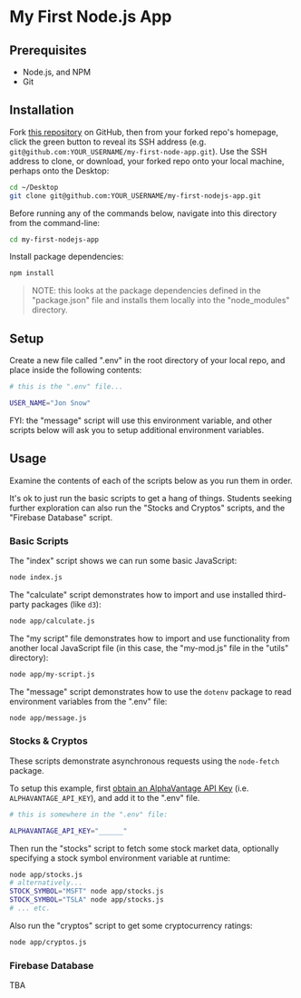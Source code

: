 # My First Node.js App

## Prerequisites

  + Node.js, and NPM
  + Git

## Installation

Fork [this repository](https://github.com/prof-rossetti/my-first-nodejs-app/settings) on GitHub, then from your forked repo's homepage, click the green button to reveal its SSH address (e.g. `git@github.com:YOUR_USERNAME/my-first-node-app.git`). Use the SSH address to clone, or download, your forked repo onto your local machine, perhaps onto the Desktop:

```sh
cd ~/Desktop
git clone git@github.com:YOUR_USERNAME/my-first-nodejs-app.git
```

Before running any of the commands below, navigate into this directory from the command-line:

```sh
cd my-first-nodejs-app
```

Install package dependencies:

```sh
npm install
```

> NOTE: this looks at the package dependencies defined in the "package.json" file and installs them locally into the "node_modules" directory.

## Setup

Create a new file called ".env" in the root directory of your local repo, and place inside the following contents:

```sh
# this is the ".env" file...

USER_NAME="Jon Snow"
```

FYI: the "message" script will use this environment variable, and other scripts below will ask you to setup additional environment variables.

## Usage

Examine the contents of each of the scripts below as you run them in order.

It's ok to just run the basic scripts to get a hang of things. Students seeking further exploration can also run the "Stocks and Cryptos" scripts, and the "Firebase Database" script.

### Basic Scripts

The "index" script shows we can run some basic JavaScript:

```sh
node index.js
```

The "calculate" script demonstrates how to import and use installed third-party packages (like `d3`):

```sh
node app/calculate.js
```

The "my script" file demonstrates how to import and use functionality from another local JavaScript file (in this case, the "my-mod.js" file in the "utils" directory):

```sh
node app/my-script.js
```

The "message" script demonstrates how to use the `dotenv` package to read environment variables from the ".env" file:

```sh
node app/message.js
```

### Stocks & Cryptos

These scripts demonstrate asynchronous requests using the `node-fetch` package.

To setup this example, first [obtain an AlphaVantage API Key](https://www.alphavantage.co/support/#api-key) (i.e. `ALPHAVANTAGE_API_KEY`), and add it to the ".env" file.

```sh
# this is somewhere in the ".env" file:

ALPHAVANTAGE_API_KEY="______"
```

Then run the "stocks" script to fetch some stock market data, optionally specifying a stock symbol environment variable at runtime:

```sh
node app/stocks.js
# alternatively...
STOCK_SYMBOL="MSFT" node app/stocks.js
STOCK_SYMBOL="TSLA" node app/stocks.js
# ... etc.
```


Also run the "cryptos" script to get some cryptocurrency ratings:

```sh
node app/cryptos.js
```

### Firebase Database

TBA
